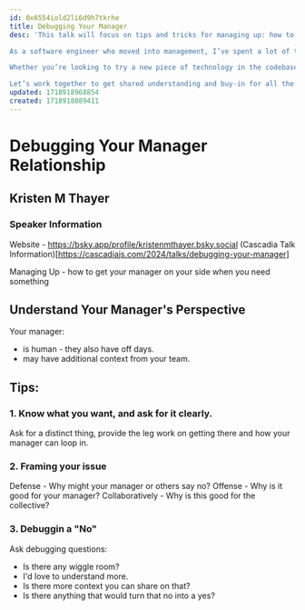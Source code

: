 ```yaml
---
id: 0x6554iold2li6d9h7tkrhe
title: Debugging Your Manager
desc: 'This talk will focus on tips and tricks for managing up: how to understand your manager’s perspective, how to bring clarity and get buy-in from your manager, and how to turn “I’m not sure” into “Let’s work together on this!”

As a software engineer who moved into management, I’ve spent a lot of time mentoring and coaching engineers, both on my teams, and on other teams. Because at my core, I’m still an engineer, and I like helping engineers get what they need! A lot of the questions people ask me fall into the same bucket: I want something from my manager, and I don’t know how to ask, or I’m anxious about how my manager will respond.

Whether you’re looking to try a new piece of technology in the codebase or attend a conference, you can approach your manager with more understanding and confidence to ask those tough questions.

Let’s work together to get shared understanding and buy-in for all the amazing conference ideas you’re going to hear!'
updated: 1718918968854
created: 1718918889411
---
```

# Debugging Your Manager Relationship
## Kristen M Thayer

### Speaker Information
Website - https://bsky.app/profile/kristenmthayer.bsky.social
(Cascadia Talk Information)[https://cascadiajs.com/2024/talks/debugging-your-manager]

Managing Up - how to get your manager on your side when you need something

## Understand Your Manager's Perspective
Your manager:
-  is human - they also have off days.
-  may have additional context from your team.

## Tips:
### 1. Know what you want, and ask for it clearly.
Ask for a distinct thing, provide the leg work on getting there and how your manager can loop in.


### 2. Framing your issue
Defense - Why might your manager or others say no?
Offense - Why is it good for your manager?
Collaboratively - Why is this good for the collective?

### 3. Debuggin a "No"
Ask debugging questions:
- Is there any wiggle room?
- I'd love to understand more.
- Is there more context you can share on that?
- Is there anything that would turn that no into a yes?